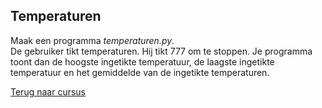 ## Temperaturen

Maak een programma _temperaturen.py_.\
De gebruiker tikt temperaturen. Hij tikt 777 om te stoppen. Je programma
toont dan de hoogste ingetikte temperatuur, de laagste ingetikte
temperatuur en het gemiddelde van de ingetikte temperaturen.

[Terug naar cursus](/17_nognesten.html)